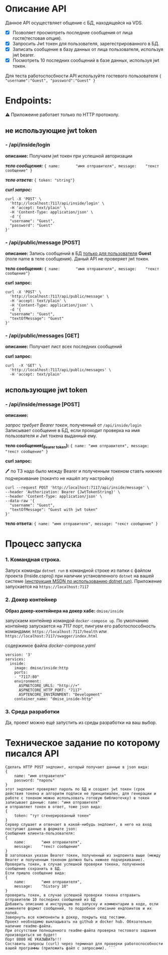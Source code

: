 # Описание API
Данное API осуществляет общение с БД, находящейся на VDS. 
- [x] Позволяет просмотреть последние сообщения от лица гостя(тестовая опция). 
- [x] Запросить Jwt токен для пользователя, зарегестрированного в БД. 
- [x] Записать сообщение в базу данных от лица пользователя, используя jwt bearer. 
- [x] Посмотреть 10 последних сообщений в базе данных, используя jwt токен.

Для теста работоспосбности API используйте гостевого пользователя `{ "username":"Guest", "password":"Guest" }`

# Endpoints: 
:warning: Приложеине работает только по HTTP протоколу.  
## не использующие jwt token
### - /api/inside/login
**описание:**
Получаем jwt токен при успешной авторизации

***тело сообщения:*** 
`{
    name:       "имя отправителя",
    message:    "текст сообщение"
}`

***тело ответа:*** `{ token: "string"}`

***curl запрос:***
```
curl -X 'POST' \
  'http://localhost:7117/api/inside/login' \
  -H 'accept: text/plain' \
  -H 'Content-Type: application/json' \
  -d '{
  "username": "Guest",
  "password": "Guest"
}'
```

### - /api/public/message   [POST]
**описание:**
Запись сообщений в БД <ins>только для пользователя</ins> **Guest** (поле name в теле сообщения). Даный API не проверяет jwt токен.

**тело сообщения:** `{ name:       "имя отправителя", message:    "текст сообщение"}`

**curl запрос:**
```
curl -X 'POST' \
  'http://localhost:7117/api/public/message' \
  -H 'accept: text/plain' \
  -H 'Content-Type: application/json' \
  -d '{
  "username": "Guest",
  "textOfMessage": "Guest"
}'
```

### - /api/public/messages  [GET]
**описание:**
Получает лист всех последних сообщений

**curl запрос:**
```
curl  -X 'GET' \
  'http://localhost:7117/api/public/messages' \
  -H 'accept: text/plain'
```
## использующие jwt token

### - /api/inside/message [POST]
**описание:**

*запрос требует Bearer токен*, полученный от `/api/inside/login`
Записывает сообщеине в БД, если проходит проверка на имя пользователя и Jwt токена выданный ему.

**тело сообщения(<sub>Bearer token</sub>):** `{ name: "имя отправителя", message: "текст сообщение" }`

**curl запрос:**

:pen: по ТЗ надо было между Bearer и полученным токеном ставть нижнее подчеркивание  (покачто не нашёл эту настройку)
```
curl --request POST 'http://localhost:7117/api/inside/message' \
--header 'Authorization: Bearer {JwtTokenString}' \
--header 'Content-Type: application/json' \
--data-raw '{
  "username": "Guest",
  "textOfMessage": "Guest with jwt token"
}'
```
**тело ответа:** `{ name: "имя отправителя", message: "текст сообщение" }
`

# Процесс запуска

### 1. Командная строка.

Запуск команды `dotnet run` в командной строке из папки с файлом проекта (Inside.csproj)  при наличии установленного `dotnet` на вашей системе [(инструкция MSDN по использованию dotnet run)](https://docs.microsoft.com/en-us/dotnet/core/tools/dotnet-run). 
Приложение запускается на `https://localhost:7117`

### 2. Докер контейнер
**Образ докер-контейнера на докер хабе:** `dmise/inside`

запускаем контейнер командой `docker-compose up`. По умолчанию контейнер запускается на 7117 порт, пингуем его работоспособность командами:
`https://localhost:7117/health` или 
`https://localhost:7117/swagger/index.html` 

содержимое файла *docker-compose.yaml*
```
version: '3'
services: 
  inside:
    image: dmise/inside:http  
    ports:    
    - "7117:80"
    environment: 
      ASPNETCORE_URLS: "http://+"      
      ASPNETCORE_HTTP_PORT: "7117"      
      ASPTENCORE_ENVIRONMENT: "Development"     
    container_name: "dmise_inside-http"
```

### 3. Среда разработки

Да, проект можно ещё запустить из среды разработки на ваш выбор.

# Техническое задание по которому писался API

```В БД создать пару sql табличек со связями (foreign keys)
Сделать HTTP POST эндпоинт, который получает данные в json вида:
{
    name: "имя отправителя"
    password: "пароль" 
}
этот эндпоинт проверяет пароль по БД и создает jwt токен (срок действия токена и алгоритм подписи не принципиален, для генерации и работе с токеном можно использовать готовую библиотечку) в токен записывает данные: name: "имя отправителя" 
и отправляет токен в ответ, тоже json вида:
{
    token: "тут сгенерированный токен" 
}
Сервер слушает и отвечает в какой-нибудь эндпоинт, в него на вход поступают данные в формате json:
Сообщения клиента-пользователя:
{
    name:       "имя отправителя",
    message:    "текст сообщение"
}
В заголовках указан Bearer токен, полученный из эндпоинта выше (между Bearer и полученным токеном должно быть нижнее подчеркивание).
Проверить токен, в случае успешной проверки токена, полученное сообщение сохранить в БД.
Если пришло сообщение вида:
{
    name:       "имя отправителя",
    message:    "history 10"
}
проверить токен, в случае успешной проверки токена отправить отправителю 10 последних сообщений из БД
Добавить описание и инструкцию по запуску и комментарии в коде, если изменяете формат сообщений, то подробное описание ендпоинтов и их полей.
Завернуть все компоненты в докер, покрыть код тестами.
Проект необходимо выкладывать на github и docker hub. Обязательно наличие readme-файла. 
При отсутствии полноценного readme-файла проверка тестового задания производиться не будет!
Порт 8080 НЕ УКАЗЫВАТЬ!!!
Составить запросы (curl) через терминал для проверки работоспособности вашей программы (приложить файл с запросами). ```

